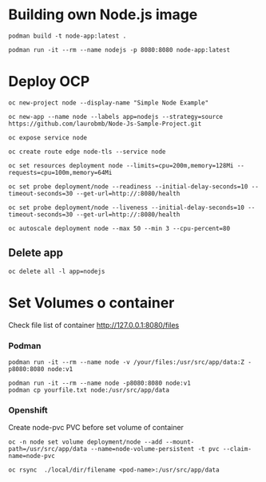 # Building own Node.js image

	podman build -t node-app:latest .
	
	podman run -it --rm --name nodejs -p 8080:8080 node-app:latest

# Deploy OCP
	oc new-project node --display-name "Simple Node Example"	
	
	oc new-app --name node --labels app=nodejs --strategy=source https://github.com/laurobmb/Node-Js-Sample-Project.git
	
	oc expose service node
	
	oc create route edge node-tls --service node

    oc set resources deployment node --limits=cpu=200m,memory=128Mi --requests=cpu=100m,memory=64Mi
    
	oc set probe deployment/node --readiness --initial-delay-seconds=10 --timeout-seconds=30 --get-url=http://:8080/health
    
	oc set probe deployment/node --liveness --initial-delay-seconds=10 --timeout-seconds=30 --get-url=http://:8080/health
    
	oc autoscale deployment node --max 50 --min 3 --cpu-percent=80

## Delete app 
	oc delete all -l app=nodejs

# Set Volumes o container

Check file list of container http://127.0.0.1:8080/files

### Podman 
	podman run -it --rm --name node -v /your/files:/usr/src/app/data:Z -p8080:8080 node:v1 
	
	podman run -it --rm --name node -p8080:8080 node:v1 
	podman cp yourfile.txt node:/usr/src/app/data

### Openshift

Create node-pvc PVC before set volume of container

	oc -n node set volume deployment/node --add --mount-path=/usr/src/app/data --name=node-volume-persistent -t pvc --claim-name=node-pvc

	oc rsync  ./local/dir/filename <pod-name>:/usr/src/app/data

